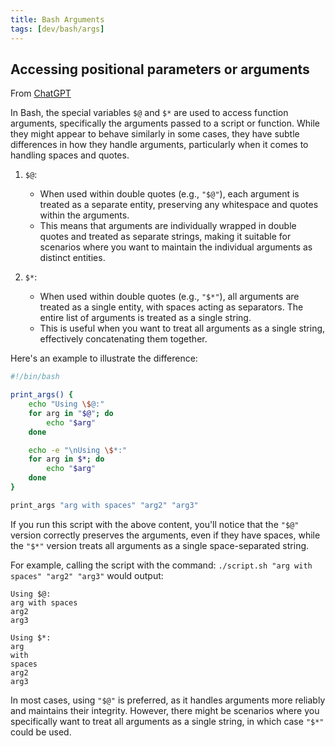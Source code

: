 ```yaml
---
title: Bash Arguments
tags: [dev/bash/args]
---
```


## Accessing positional parameters or arguments

From [ChatGPT](https://chat.openai.com/share/8bfea325-bbcd-497d-821c-bd05b91b7249)

In Bash, the special variables `$@` and `$*` are used to access function arguments, specifically the arguments passed to a script or function. While they might appear to behave similarly in some cases, they have subtle differences in how they handle arguments, particularly when it comes to handling spaces and quotes.

1. `$@`:
    - When used within double quotes (e.g., `"$@"`), each argument is treated as a separate entity, preserving any whitespace and quotes within the arguments.
    - This means that arguments are individually wrapped in double quotes and treated as separate strings, making it suitable for scenarios where you want to maintain the individual arguments as distinct entities.

2. `$*`:
    - When used within double quotes (e.g., `"$*"`), all arguments are treated as a single entity, with spaces acting as separators. The entire list of arguments is treated as a single string.
    - This is useful when you want to treat all arguments as a single string, effectively concatenating them together.

Here's an example to illustrate the difference:

```bash
#!/bin/bash

print_args() {
    echo "Using \$@:"
    for arg in "$@"; do
        echo "$arg"
    done

    echo -e "\nUsing \$*:"
    for arg in $*; do
        echo "$arg"
    done
}

print_args "arg with spaces" "arg2" "arg3"
```

If you run this script with the above content, you'll notice that the `"$@"` version correctly preserves the arguments, even if they have spaces, while the `"$*"` version treats all arguments as a single space-separated string.

For example, calling the script with the command: `./script.sh "arg with spaces" "arg2" "arg3"` would output:

```
Using $@:
arg with spaces
arg2
arg3

Using $*:
arg
with
spaces
arg2
arg3
```

In most cases, using `"$@"` is preferred, as it handles arguments more reliably and maintains their integrity. However, there might be scenarios where you specifically want to treat all arguments as a single string, in which case `"$*"` could be used.

